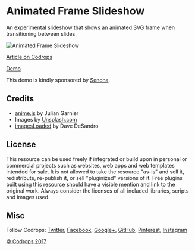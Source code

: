# Animated Frame Slideshow

An experimental slideshow that shows an animated SVG frame when transitioning between slides.

![Animated Frame Slideshow](https://tympanus.net/codrops/wp-content/uploads/2017/11/AnimatedFrameSlideshow_Featured.jpg)

[Article on Codrops](https://tympanus.net/codrops/?p=33037)

[Demo](http://tympanus.net/Development/AnimatedFrameSlideshow/)

This demo is kindly sponsored by [Sencha](http://go.thoughtleaders.io/SenchaCodrops141117).

## Credits

- [anime.js](http://anime-js.com/) by Julian Garnier
- Images by [Unsplash.com](http://unsplash.com)
- [imagesLoaded](http://imagesloaded.desandro.com/) by Dave DeSandro

## License
This resource can be used freely if integrated or build upon in personal or commercial projects such as websites, web apps and web templates intended for sale. It is not allowed to take the resource "as-is" and sell it, redistribute, re-publish it, or sell "pluginized" versions of it. Free plugins built using this resource should have a visible mention and link to the original work. Always consider the licenses of all included libraries, scripts and images used.

## Misc

Follow Codrops: [Twitter](http://www.twitter.com/codrops), [Facebook](http://www.facebook.com/codrops), [Google+](https://plus.google.com/101095823814290637419), [GitHub](https://github.com/codrops), [Pinterest](http://www.pinterest.com/codrops/), [Instagram](https://www.instagram.com/codropsss/)

[© Codrops 2017](http://www.codrops.com)
